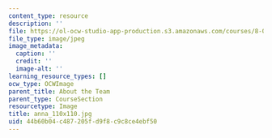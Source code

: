 ```yaml
---
content_type: resource
description: ''
file: https://ol-ocw-studio-app-production.s3.amazonaws.com/courses/8-01sc-classical-mechanics-fall-2016/44b60b04c487205fd9f8c9c8ce4ebf50_anna_110x110.jpg
file_type: image/jpeg
image_metadata:
  caption: ''
  credit: ''
  image-alt: ''
learning_resource_types: []
ocw_type: OCWImage
parent_title: About the Team
parent_type: CourseSection
resourcetype: Image
title: anna_110x110.jpg
uid: 44b60b04-c487-205f-d9f8-c9c8ce4ebf50
---
```

